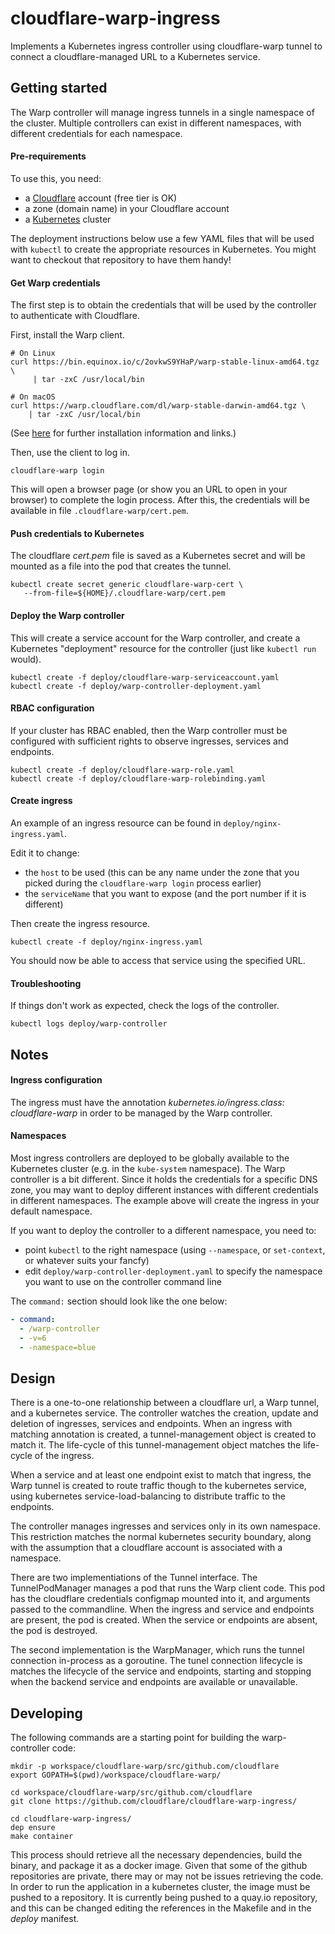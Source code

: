 # cloudflare-warp-ingress

Implements a Kubernetes ingress controller using cloudflare-warp tunnel
to connect a cloudflare-managed URL to a Kubernetes service.


## Getting started

The Warp controller will manage ingress tunnels in a single
namespace of the cluster.  Multiple controllers can exist
in different namespaces, with different credentials for
each namespace.


#### Pre-requirements

To use this, you need:
- a [Cloudflare](https://www.cloudflare.com/) account (free tier is OK)
- a zone (domain name) in your Cloudflare account 
- a [Kubernetes](https://kubernetes.io/) cluster

The deployment instructions below use a few YAML files that
will be used with `kubectl` to create the appropriate resources
in Kubernetes. You might want to checkout that repository
to have them handy!


#### Get Warp credentials

The first step is to obtain the credentials that will
be used by the controller to authenticate with Cloudflare.

First, install the Warp client.

```
# On Linux
curl https://bin.equinox.io/c/2ovkwS9YHaP/warp-stable-linux-amd64.tgz \
     | tar -zxC /usr/local/bin

# On macOS
curl https://warp.cloudflare.com/dl/warp-stable-darwin-amd64.tgz \
    | tar -zxC /usr/local/bin
```

(See [here](https://warp.cloudflare.com/downloads/) for further
installation information and links.)

Then, use the client to log in.

```
cloudflare-warp login
```

This will open a browser page (or show you an URL to open in your
browser) to complete the login process. After this, the credentials
will be available in file `.cloudflare-warp/cert.pem`.


#### Push credentials to Kubernetes

The cloudflare _cert.pem_ file is saved as a Kubernetes secret and
will be mounted as a file into the pod that creates the tunnel.

```
kubectl create secret generic cloudflare-warp-cert \
   --from-file=${HOME}/.cloudflare-warp/cert.pem
```


#### Deploy the Warp controller

This will create a service account for the Warp controller, and
create a Kubernetes "deployment" resource for the controller
(just like `kubectl run` would).

```
kubectl create -f deploy/cloudflare-warp-serviceaccount.yaml
kubectl create -f deploy/warp-controller-deployment.yaml
```


#### RBAC configuration

If your cluster has RBAC enabled, then the Warp controller must be configured
with sufficient rights to observe ingresses, services and endpoints.

```
kubectl create -f deploy/cloudflare-warp-role.yaml
kubectl create -f deploy/cloudflare-warp-rolebinding.yaml
```


#### Create ingress

An example of an ingress resource can be found in `deploy/nginx-ingress.yaml`.

Edit it to change:
- the `host` to be used (this can be any name under the zone that you
  picked during the `cloudflare-warp login` process earlier)
- the `serviceName` that you want to expose (and the port number if
  it is different)

Then create the ingress resource.

```
kubectl create -f deploy/nginx-ingress.yaml
```

You should now be able to access that service using the specified URL.


#### Troubleshooting

If things don't work as expected, check the logs of the controller.

```
kubectl logs deploy/warp-controller
```


## Notes


#### Ingress configuration

The ingress must have the annotation
_kubernetes.io<span>/</span>ingress.class: cloudflare-warp_ in order to be managed
by the Warp controller.


#### Namespaces

Most ingress controllers are deployed to be globally available to the
Kubernetes cluster (e.g. in the `kube-system` namespace). The Warp
controller is a bit different. Since it holds the credentials for a
specific DNS zone, you may want to deploy different instances with
different credentials in different namespaces. The example above
will create the ingress in your default namespace.

If you want to deploy the controller to a different namespace, you
need to:
- point `kubectl` to the right namespace (using `--namespace`, or
  `set-context`, or whatever suits your fancfy)
- edit `deploy/warp-controller-deployment.yaml` to specify the
  namespace you want to use on the controller command line
  
The `command:` section should look like the one below:

```yaml
- command:
  - /warp-controller
  - -v=6
  - -namespace=blue
```


## Design

There is a one-to-one relationship between a cloudflare url, a Warp
tunnel, and a kubernetes service.  The controller watches the creation,
update and deletion of ingresses, services and endpoints.  When an
ingress with matching annotation is created, a tunnel-management
object is created to match it. The life-cycle of this tunnel-management
object matches the life-cycle of the ingress.

When a service and at least one endpoint exist to match that ingress,
the Warp tunnel is created to route traffic though to the kubernetes
service, using kubernetes service-load-balancing to distribute traffic to
the endpoints.

The controller manages ingresses and services only in its own namespace.
This restriction matches the normal kubernetes security boundary, along
with the assumption that a cloudflare account is associated
with a namespace.

There are two implementiations of the Tunnel interface.  The
TunnelPodManager manages a pod that runs the Warp client code.  This
pod has the cloudflare credentials configmap mounted into it, and
arguments passed to the commandline. When the ingress and service
and endpoints are present, the pod is created.  When the service or
endpoints are absent, the pod is destroyed.

The second implementation is the WarpManager, which runs the tunnel
connection in-process as a goroutine.  The tunel connection lifecycle is
matches the lifecycle of the service and endpoints, starting and stopping
when the backend service and endpoints are available or unavailable.


## Developing

The following commands are a starting point for building the warp-controller code:

```
mkdir -p workspace/cloudflare-warp/src/github.com/cloudflare
export GOPATH=$(pwd)/workspace/cloudflare-warp/

cd workspace/cloudflare-warp/src/github.com/cloudflare
git clone https://github.com/cloudflare/cloudflare-warp-ingress/

cd cloudflare-warp-ingress/
dep ensure
make container
```

This process should retrieve all the necessary dependencies, build the binary, and
package it as a docker image.  Given that some of the github repositories are private,
there may or may not be issues retrieving the code. In order to run the application in
a kubernetes cluster, the image must be pushed to a repository.  It is currently
being pushed to a quay<span>.</span>io repository, and this can be changed editing the references in
the Makefile and in the _deploy_ manifest.

